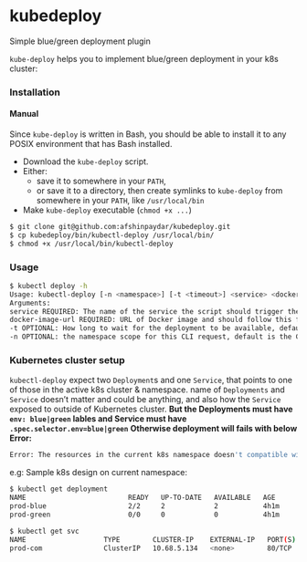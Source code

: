 # kubedeploy
Simple blue/green deployment plugin

`kube-deploy` helps you to implement blue/green deployment in your k8s cluster:

### Installation

#### Manual

Since `kube-deploy` is written in Bash, you should be able to install it to any POSIX environment that has Bash installed.


- Download the `kube-deploy` script.
- Either:
  - save it to somewhere in your `PATH`,
  - or save it to a directory, then create symlinks to `kube-deploy` from
    somewhere in your `PATH`, like `/usr/local/bin`
- Make `kube-deploy` executable (`chmod +x ...`)

```bash
$ git clone git@github.com:afshinpaydar/kubedeploy.git
$ cp kubedeploy/bin/kubectl-deploy /usr/local/bin/
$ chmod +x /usr/local/bin/kubectl-deploy
```

### Usage

```bash
$ kubectl deploy -h
Usage: kubectl-deploy [-n <namespace>] [-t <timeout>] <service> <docker-image-url>
Arguments:
service REQUIRED: The name of the service the script should trigger the Blue/Green deployment
docker-image-url REQUIRED: URL of Docker image and should follow this format: registry/<user>/<image>:<tag>
-t OPTIONAL: How long to wait for the deployment to be available, defaults to 120 seconds, must be greater than 60
-n OPTIONAL: the namespace scope for this CLI request, default is the CURRENT ACTIVE Namespace

```
### Kubernetes cluster setup
`kubectl-deploy` expect two `Deployment`s and one `Service`, that points to one of those in the active k8s cluster & namespace.
name of `Deployments` and `Service` doesn’t matter and could be anything, and also how the `Service` exposed to outside of
Kubernetes cluster.
**But the Deployments must have `env: blue|green` lables and Service must have `.spec.selector.env=blue|green`**
**Otherwise deployment will fails with below Error:**
```sh
Error: The resources in the current k8s namespace doesn't compatible with Blue/Green deployment!!!
```

e.g: Sample k8s design on current namespace:
```bash
$ kubectl get deployment
NAME                         READY   UP-TO-DATE   AVAILABLE   AGE
prod-blue                    2/2     2            2           4h1m
prod-green                   0/0     0            0           4h1m

$ kubectl get svc
NAME                   TYPE        CLUSTER-IP    EXTERNAL-IP   PORT(S)   AGE
prod-com               ClusterIP   10.68.5.134   <none>        80/TCP    4h4m
```
